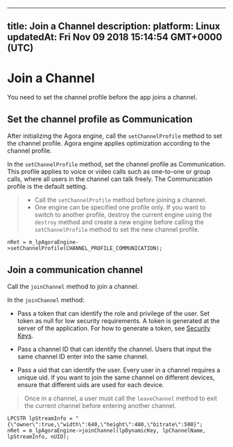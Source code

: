 
---
title: Join a Channel
description: 
platform: Linux
updatedAt: Fri Nov 09 2018 15:14:54 GMT+0000 (UTC)
---
# Join a Channel
You need to set the channel profile before the app joins a channel.

## Set the channel profile as Communication
After initializing the Agora engine, call the `setChannelProfile` method to set the channel profile. Agora engine applies optimization according to the channel profile.

In the `setChannelProfile` method, set the channel profile as Communication. This profile applies to voice or video calls such as one-to-one or group calls, where all users in the channel can talk freely. The Communication profile is the default setting.

> -   Call the `setChannelProfile` method before joining a channel.
> -   One engine can be specified one profile only. If you want to switch to another profile, destroy the current engine using the `destroy` method and create a new engine before calling the `setChannelProfile` method to set the new channel profile.

```
nRet = m_lpAgoraEngine->setChannelProfile(CHANNEL_PROFILE_COMMUNICATION);
```

## Join a communication channel
Call the <code>joinChannel</code> method to join a channel. 

In the <code>joinChannel</code> method:

-   Pass a token that can identify the role and privilege of the user. Set token as null for low security requirements. A token is generated at the server of the application. For how to generate a token, see [Security Keys](../../en/Video/token.md).

-   Pass a channel ID that can identify the channel. Users that input the same channel ID enter into the same channel.

-   Pass a uid that can identify the user. Every user in a channel requires a unique uid. If you want to join the same channel on different devices, ensure that different uids are used for each device.


> Once in a channel, a user must call the <code>leaveChannel</code> method to exit the current channel before entering another channel.

```
LPCSTR lpStreamInfo = "{\"owner\":true,\"width\":640,\"height\":480,\"bitrate\":500}";
nRet = m_lpAgoraEngine->joinChannel(lpDynamicKey, lpChannelName, lpStreamInfo, nUID);
```
